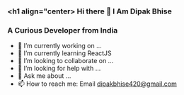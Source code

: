 ###  <h1 align="center> Hi there 👋 I Am Dipak Bhise </h1>

###   A Curious Developer from India



- 🔭 I’m currently working on ...
- 🌱 I’m currently learning ReactJS
- 👯 I’m looking to collaborate on ...
- 🤔 I’m looking for help with ...
- 💬 Ask me about ...
- 📫 How to reach me: Email dipakbhise420@gmail.com


